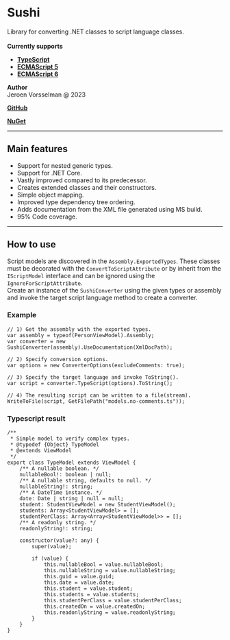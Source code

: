 # Sushi
Library for converting .NET classes to script language classes.<br><br>
**Currently supports**
- **[TypeScript](https://github.com/jvorssel/Sushi/blob/master/TestResults/models.latest.ts)**
- **[ECMAScript 5](https://github.com/jvorssel/Sushi/blob/master/TestResults/models.es5.js)** 
- **[ECMAScript 6](https://github.com/jvorssel/Sushi/blob/master/TestResults/models.es6.js)**


**Author**
<br>
Jeroen Vorsselman @ 2023

**[GitHub](https://github.com/jvorssel)**

**[NuGet](https://www.nuget.org/packages/SushiScriptCore/1.0.0)**

---

Main features
- 
- Support for nested generic types.
- Support for .NET Core. 
- Vastly improved compared to its predecessor.
- Creates extended classes and their constructors.
- Simple object mapping.
- Improved type dependency tree ordering.
- Adds documentation from the XML file generated using MS build.
- 95% Code coverage.
---
## How to use
Script models are discovered in the `Assembly.ExportedTypes`. These classes must be decorated with the `ConvertToScriptAttribute` or by inherit from the `IScriptModel` interface and can be ignored using the `IgnoreForScriptAttribute`. 
<br>
Create an instance of the `SushiConverter` using the given types or assembly and invoke the target script language method to create a converter.

### Example
``` 
// 1) Get the assembly with the exported types.
var assembly = typeof(PersonViewModel).Assembly;
var converter = new SushiConverter(assembly).UseDocumentation(XmlDocPath);

// 2) Specify conversion options.
var options = new ConverterOptions(excludeComments: true);

// 3) Specify the target language and invoke ToString().
var script = converter.TypeScript(options).ToString();

// 4) The resulting script can be written to a file(stream).
WriteToFile(script, GetFilePath("models.no-comments.ts"));
``` 

### Typescript result

```
/**
 * Simple model to verify complex types.
 * @typedef {Object} TypeModel
 * @extends ViewModel 
 */
export class TypeModel extends ViewModel {
    /** A nullable boolean. */
    nullableBool!: boolean | null;
    /** A nullable string, defaults to null. */
    nullableString!: string;
    /** A DateTime instance. */
    date: Date | string | null = null;
    student: StudentViewModel = new StudentViewModel();
    students: Array<StudentViewModel> = [];
    studentPerClass: Array<Array<StudentViewModel>> = [];
    /** A readonly string. */
    readonlyString!: string;

    constructor(value?: any) {
        super(value);

        if (value) {
            this.nullableBool = value.nullableBool;
            this.nullableString = value.nullableString;
            this.guid = value.guid;
            this.date = value.date;
            this.student = value.student;
            this.students = value.students;
            this.studentPerClass = value.studentPerClass;
            this.createdOn = value.createdOn;
            this.readonlyString = value.readonlyString;
        }
    }
}
```